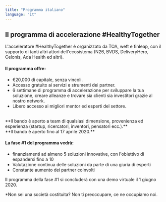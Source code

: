 ```yaml
---
title: "Programma italiano"
language: "it"
---
```


## Il programma di accelerazione #HealthyTogether

L'acceleratore #HealthyTogether è organizzato da TOA, weft e finleap, con il supporto di tanti altri attori dell'ecosistema (N26, BVDS, DeliveryHero, Celonis, Ada Health ed altri).


#### Il programma offre:

- €20,000 di capitale, senza vincoli.
- Accesso gratuito ai servizi e strumenti dei partner.
- 6 settimane di programma di accelerazione per sviluppare la tua soluzione, creare alleanze e trovare sia clienti sia investitori grazie al nostro network.
- Libero accesso ai migliori mentor ed esperti del settore.

<br />
**Il bando è aperto a team di qualsiasi dimensione, provenienza ed esperienza (startup, ricercatori, inventori, pensatori ecc.).** <br />
**Il bando è aperto fino al 17 aprile 2020.**

#### La fase #1 del programma vedrà:

- finanziamenti ad almeno 5 soluzioni innovative, con l'obiettivo di espandersi fino a 10
- Valutazione continua delle soluzioni da parte di una giuria di esperti
- Constante aumento dei partner coinvolti

Il programma della fase #1 si concluderà con una demo virtuale il 1 giugno 2020.

\*Non sei una società costituita? Non ti preoccupare, ce ne occupiamo noi.